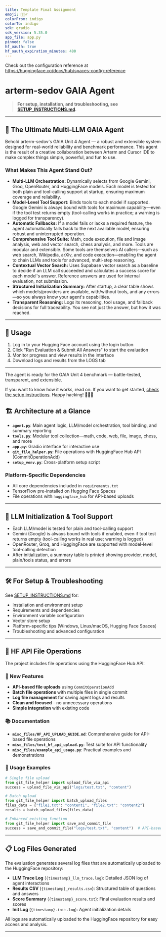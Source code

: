 ```yaml
---
title: Template Final Assignment
emoji: 🕵🏻‍♂️
colorFrom: indigo
colorTo: indigo
sdk: gradio
sdk_version: 5.35.0
app_file: app.py
pinned: false
hf_oauth: true
hf_oauth_expiration_minutes: 480
---
```


Check out the configuration reference at https://huggingface.co/docs/hub/spaces-config-reference

# arterm-sedov GAIA Agent

> **For setup, installation, and troubleshooting, see [SETUP_INSTRUCTIONS.md](./SETUP_INSTRUCTIONS.md).**

---

## 🚀 The Ultimate Multi-LLM GAIA Agent

Behold arterm-sedov's GAIA Unit 4 Agent — a robust and extensible system designed for real-world reliability and benchmark performance. This agent is the result of a creative collaboration between Arterm and Cursor IDE to make complex things simple, powerful, and fun to use.

### What Makes This Agent Stand Out?

- **Multi-LLM Orchestration:** Dynamically selects from Google Gemini, Groq, OpenRouter, and HuggingFace models. Each model is tested for both plain and tool-calling support at startup, ensuring maximum coverage and reliability.
- **Model-Level Tool Support:** Binds tools to each model if supported. Google Gemini is always bound with tools for maximum capability—even if the tool test returns empty (tool-calling works in practice; a warning is logged for transparency).
- **Automatic Fallbacks:** If a model fails or lacks a required feature, the agent automatically falls back to the next available model, ensuring robust and uninterrupted operation.
- **Comprehensive Tool Suite:** Math, code execution, file and image analysis, web and vector search, chess analysis, and more. Tools are modular and extensible. Some tools are themselves AI callers—such as web search, Wikipedia, arXiv, and code execution—enabling the agent to chain LLMs and tools for advanced, multi-step reasoning.
- **Contextual Vector Search:** Uses Supabase vector search as a baseline to decide if an LLM call succeeded and calculates a success score for each model's answer. Reference answers are used for internal evaluation, not submission.
- **Structured Initialization Summary:** After startup, a clear table shows which models/providers are available, with/without tools, and any errors—so you always know your agent's capabilities.
- **Transparent Reasoning:** Logs its reasoning, tool usage, and fallback decisions for full traceability. You see not just the answer, but how it was reached.

---

## 🎯 Usage

1. Log in to your Hugging Face account using the login button
2. Click "Run Evaluation & Submit All Answers" to start the evaluation
3. Monitor progress and view results in the interface
4. Download logs and results from the LOGS tab

---

The agent is ready for the GAIA Unit 4 benchmark — battle-tested, transparent, and extensible.

If you want to know how it works, read on. If you want to get started, [check the setup instructions](./SETUP_INSTRUCTIONS.md). Happy hacking! 🕵🏻‍♂️

## 🏗️ Architecture at a Glance

- **`agent.py`**: Main agent logic, LLM/model orchestration, tool binding, and summary reporting
- **`tools.py`**: Modular tool collection—math, code, web, file, image, chess, and more
- **`app.py`**: Gradio interface for interactive use
- **`git_file_helper.py`**: File operations with HuggingFace Hub API (CommitOperationAdd)
- **`setup_venv.py`**: Cross-platform setup script

### Platform-Specific Dependencies

- All core dependencies included in `requirements.txt`
- TensorFlow pre-installed on Hugging Face Spaces
- File operations with `huggingface_hub` for API-based uploads

---

## 🧠 LLM Initialization & Tool Support

- Each LLM/model is tested for plain and tool-calling support
- Gemini (Google) is always bound with tools if enabled, even if tool test returns empty (tool-calling works in real use; warning is logged)
- OpenRouter, Groq, and HuggingFace are supported with model-level tool-calling detection
- After initialization, a summary table is printed showing provider, model, plain/tools status, and errors

---

## 🛠️ For Setup & Troubleshooting

See [SETUP_INSTRUCTIONS.md](./SETUP_INSTRUCTIONS.md) for:

- Installation and environment setup
- Requirements and dependencies
- Environment variable configuration
- Vector store setup
- Platform-specific tips (Windows, Linux/macOS, Hugging Face Spaces)
- Troubleshooting and advanced configuration

---

## 📁 HF API File Operations

The project includes file operations using the HuggingFace Hub API:

### 🚀 New Features

- **API-based file uploads** using `CommitOperationAdd`
- **Batch file operations** with multiple files in single commit
- **Log file management** for saving agent logs and results
- **Clean and focused** - no unnecessary operations
- **Simple integration** with existing code

### 📚 Documentation

- **`misc_files/HF_API_UPLOAD_GUIDE.md`**: Comprehensive guide for API-based file operations
- **`misc_files/test_hf_api_upload.py`**: Test suite for API functionality
- **`misc_files/example_api_usage.py`**: Practical examples and demonstrations

### 🔧 Usage Examples

```python
# Single file upload
from git_file_helper import upload_file_via_api
success = upload_file_via_api("logs/test.txt", "content")

# Batch upload
from git_file_helper import batch_upload_files
files_data = {"file1.txt": "content1", "file2.txt": "content2"}
results = batch_upload_files(files_data)

# Enhanced existing function
from git_file_helper import save_and_commit_file
success = save_and_commit_file("logs/test.txt", "content")  # API-based
```

---

## 📋 Log Files Generated

The evaluation generates several log files that are automatically uploaded to the HuggingFace repository:

- **LLM Trace Log** (`{timestamp}_llm_trace.log`): Detailed JSON log of agent interactions
- **Results CSV** (`{timestamp}_results.csv`): Structured table of questions and answers  
- **Score Summary** (`{timestamp}_score.txt`): Final evaluation results and scores
- **Init Log** (`{timestamp}.init.log`): Agent initialization details

All logs are automatically uploaded to the HuggingFace repository for easy access and analysis.

---

